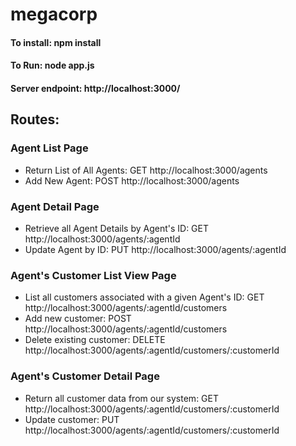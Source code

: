 # megacorp
#### To install: npm install
#### To Run: node app.js
#### Server endpoint: http://localhost:3000/

## Routes:
### Agent List Page
  - Return List of All Agents: GET http://localhost:3000/agents
  - Add New Agent: POST http://localhost:3000/agents

### Agent Detail Page
  - Retrieve all Agent Details by Agent's ID: GET http://localhost:3000/agents/:agentId
  - Update Agent by ID: PUT http://localhost:3000/agents/:agentId

### Agent's Customer List View Page
  - List all customers associated with a given Agent's ID: GET http://localhost:3000/agents/:agentId/customers
  - Add new customer: POST http://localhost:3000/agents/:agentId/customers
  - Delete existing customer: DELETE http://localhost:3000/agents/:agentId/customers/:customerId

### Agent's Customer Detail Page
  - Return all customer data from our system: GET http://localhost:3000/agents/:agentId/customers/:customerId
  - Update customer: PUT http://localhost:3000/agents/:agentId/customers/:customerId
